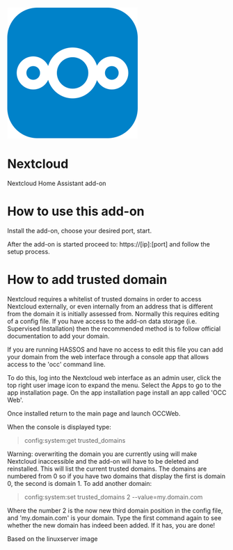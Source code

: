 [![](logo.png)](https://nextcloud.com/)

# Nextcloud

Nextcloud Home Assistant add-on

# How to use this add-on

Install the add-on, choose your desired port, start.

After the add-on is started proceed to: https://[ip]:[port] and follow the setup process.

# How to add trusted domain
Nextcloud requires a whitelist of trusted domains in order to access Nextcloud externally, or even internally from an address that is different from the domain it is initially assessed from. Normally this requires editing of a config file. If you have access to the add-on data storage (i.e. Supervised Installation) then the recommended method is to follow official documentation to add your domain. 

If you are running HASSOS and have no access to edit this file you can add your domain from the web interface through a console app that allows access to the 'occ' command line.

To do this, log into the Nextcloud web interface as an admin user, click the top right user image icon to expand the menu. Select the Apps to go to the app installation page. On the app installation page install an app called 'OCC Web'.

Once installed return to the main page and launch OCCWeb.

When the console is displayed type:

> config:system:get trusted_domains

Warning: overwriting the domain you are currently using will make Nextcloud inaccessible and the add-on will have to be deleted and reinstalled. This will list the current trusted domains. The domains are numbered from 0 so if you have two domains that display the first is domain 0, the second is domain 1. To add another domain:

> config:system:set trusted_domains 2 --value=my.domain.com

Where the number 2 is the now new third domain position in the config file, and 'my.domain.com' is your domain. Type the first command again to see whether the new domain has indeed been added. If it has, you are done!

Based on the linuxserver image
